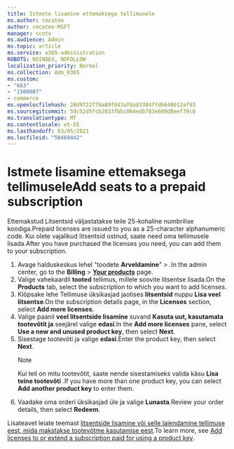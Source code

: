 ```yaml
---
title: Istmete lisamine ettemaksega tellimusele
ms.author: cmcatee
author: cmcatee-MSFT
manager: scotv
ms.audience: Admin
ms.topic: article
ms.service: o365-administration
ROBOTS: NOINDEX, NOFOLLOW
localization_priority: Normal
ms.collection: Adm_O365
ms.custom:
- "663"
- "1500007"
- commerce
ms.openlocfilehash: 28d9722779a89f843af8a83304ffd6640012af93
ms.sourcegitcommit: 5dc52d5fcb2833fbbc064edb783e609d8eef79c0
ms.translationtype: MT
ms.contentlocale: et-EE
ms.lasthandoff: 03/05/2021
ms.locfileid: "50469442"
---
```

# <a name="add-seats-to-a-prepaid-subscription"></a><span data-ttu-id="f3da5-102">Istmete lisamine ettemaksega tellimusele</span><span class="sxs-lookup"><span data-stu-id="f3da5-102">Add seats to a prepaid subscription</span></span>

<span data-ttu-id="f3da5-103">Ettemakstud Litsentsid väljastatakse teile 25-kohaline numbrilise koodiga.</span><span class="sxs-lookup"><span data-stu-id="f3da5-103">Prepaid licenses are issued to you as a 25-character alphanumeric code.</span></span> <span data-ttu-id="f3da5-104">Kui olete vajalikud litsentsid ostnud, saate need oma tellimusele lisada.</span><span class="sxs-lookup"><span data-stu-id="f3da5-104">After you have purchased the licenses you need, you can add them to your subscription.</span></span>

1. <span data-ttu-id="f3da5-105">Avage halduskeskus lehel "toodete **Arveldamine**"  >  **[](https://go.microsoft.com/fwlink/p/?linkid=842054)** .</span><span class="sxs-lookup"><span data-stu-id="f3da5-105">In the admin center, go to the **Billing** > **[Your products](https://go.microsoft.com/fwlink/p/?linkid=842054)** page.</span></span>
2. <span data-ttu-id="f3da5-106">Valige vahekaardil **tooted** tellimus, millele soovite litsentse lisada.</span><span class="sxs-lookup"><span data-stu-id="f3da5-106">On the **Products** tab, select the subscription to which you want to add licenses.</span></span>
3. <span data-ttu-id="f3da5-107">Klõpsake lehe Tellimuse üksikasjad jaotises **litsentsid** nuppu **Lisa veel litsentse**.</span><span class="sxs-lookup"><span data-stu-id="f3da5-107">On the subscription details page, in the **Licenses** section, select **Add more licenses**.</span></span>
4. <span data-ttu-id="f3da5-108">Valige paanil **veel litsentside lisamine** suvand **Kasuta uut, kasutamata tootevõtit ja** seejärel valige **edasi**.</span><span class="sxs-lookup"><span data-stu-id="f3da5-108">In the **Add more licenses** pane, select **Use a new and unused product key**, then select **Next**.</span></span>
5. <span data-ttu-id="f3da5-109">Sisestage tootevõti ja valige **edasi**.</span><span class="sxs-lookup"><span data-stu-id="f3da5-109">Enter the product key, then select **Next**.</span></span>
    > [!NOTE]
    > <span data-ttu-id="f3da5-110">Kui teil on mitu tootevõtit, saate nende sisestamiseks valida käsu **Lisa teine tootevõti** .</span><span class="sxs-lookup"><span data-stu-id="f3da5-110">If you have more than one product key, you can select **Add another product key** to enter them.</span></span>
6. <span data-ttu-id="f3da5-111">Vaadake oma orderi üksikasjad üle ja valige **Lunasta**.</span><span class="sxs-lookup"><span data-stu-id="f3da5-111">Review your order details, then select **Redeem**.</span></span>

<span data-ttu-id="f3da5-112">Lisateavet leiate teemast [litsentside lisamine või selle laiendamine tellimuse eest, mida makstakse tootevõtme kasutamise eest](https://docs.microsoft.com/microsoft-365/commerce/licenses/add-licenses-using-product-key).</span><span class="sxs-lookup"><span data-stu-id="f3da5-112">To learn more, see [Add licenses to or extend a subscription paid for using a product key](https://docs.microsoft.com/microsoft-365/commerce/licenses/add-licenses-using-product-key).</span></span>